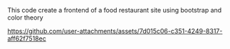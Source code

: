 This code create a frontend of a food restaurant site using bootstrap and color theory

https://github.com/user-attachments/assets/7d015c06-c351-4249-8317-aff62f7518ec

